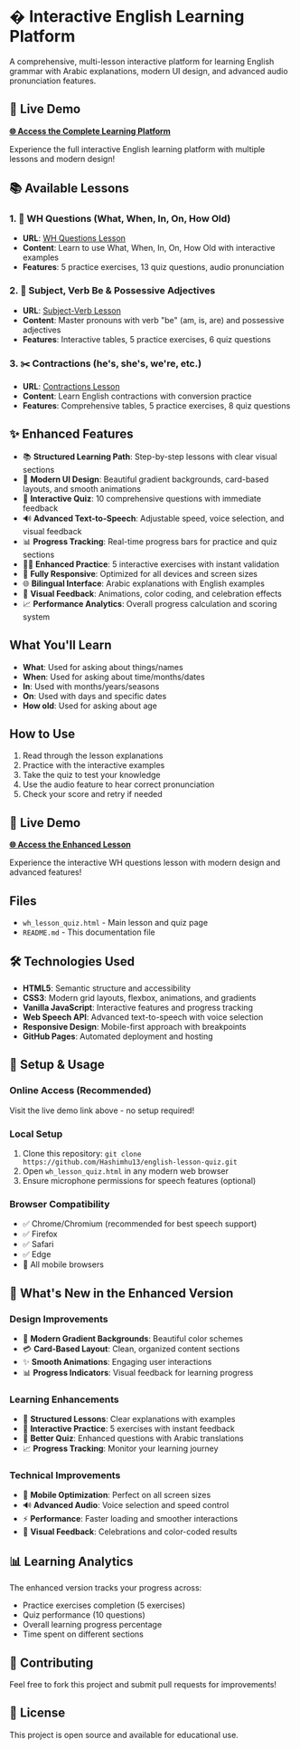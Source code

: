 # � Interactive English Learning Platform

A comprehensive, multi-lesson interactive platform for learning English grammar with Arabic explanations, modern UI design, and advanced audio pronunciation features.

## 🚀 Live Demo

**[🌐 Access the Complete Learning Platform](https://hashimhu13.github.io/english-lesson-quiz/)**

Experience the full interactive English learning platform with multiple lessons and modern design!

## 📚 Available Lessons

### 1. 🎯 WH Questions (What, When, In, On, How Old)
- **URL**: [WH Questions Lesson](https://hashimhu13.github.io/english-lesson-quiz/wh_lesson_quiz.html)
- **Content**: Learn to use What, When, In, On, How Old with interactive examples
- **Features**: 5 practice exercises, 13 quiz questions, audio pronunciation

### 2. 👤 Subject, Verb Be & Possessive Adjectives  
- **URL**: [Subject-Verb Lesson](https://hashimhu13.github.io/english-lesson-quiz/subject_verb_lesson.html)
- **Content**: Master pronouns with verb "be" (am, is, are) and possessive adjectives
- **Features**: Interactive tables, 5 practice exercises, 6 quiz questions

### 3. ✂️ Contractions (he's, she's, we're, etc.)
- **URL**: [Contractions Lesson](https://hashimhu13.github.io/english-lesson-quiz/contractions_lesson.html)  
- **Content**: Learn English contractions with conversion practice
- **Features**: Comprehensive tables, 5 practice exercises, 8 quiz questions

## ✨ Enhanced Features

- 📚 **Structured Learning Path**: Step-by-step lessons with clear visual sections
- 🎨 **Modern UI Design**: Beautiful gradient backgrounds, card-based layouts, and smooth animations
- 🎯 **Interactive Quiz**: 10 comprehensive questions with immediate feedback
- 🔊 **Advanced Text-to-Speech**: Adjustable speed, voice selection, and visual feedback
- 📊 **Progress Tracking**: Real-time progress bars for practice and quiz sections
- 🏋️‍♀️ **Enhanced Practice**: 5 interactive exercises with instant validation
- 📱 **Fully Responsive**: Optimized for all devices and screen sizes
- 🌐 **Bilingual Interface**: Arabic explanations with English examples
- 🎉 **Visual Feedback**: Animations, color coding, and celebration effects
- 📈 **Performance Analytics**: Overall progress calculation and scoring system

## What You'll Learn

- **What**: Used for asking about things/names
- **When**: Used for asking about time/months/dates  
- **In**: Used with months/years/seasons
- **On**: Used with days and specific dates
- **How old**: Used for asking about age

## How to Use

1. Read through the lesson explanations
2. Practice with the interactive examples
3. Take the quiz to test your knowledge
4. Use the audio feature to hear correct pronunciation
5. Check your score and retry if needed

## 🚀 Live Demo

**[🌐 Access the Enhanced Lesson](https://hashimhu13.github.io/english-lesson-quiz/wh_lesson_quiz.html)**

Experience the interactive WH questions lesson with modern design and advanced features!

## Files

- `wh_lesson_quiz.html` - Main lesson and quiz page
- `README.md` - This documentation file

## 🛠️ Technologies Used

- **HTML5**: Semantic structure and accessibility
- **CSS3**: Modern grid layouts, flexbox, animations, and gradients
- **Vanilla JavaScript**: Interactive features and progress tracking
- **Web Speech API**: Advanced text-to-speech with voice selection
- **Responsive Design**: Mobile-first approach with breakpoints
- **GitHub Pages**: Automated deployment and hosting

## 🔧 Setup & Usage

### Online Access (Recommended)
Visit the live demo link above - no setup required!

### Local Setup
1. Clone this repository: `git clone https://github.com/Hashimhu13/english-lesson-quiz.git`
2. Open `wh_lesson_quiz.html` in any modern web browser
3. Ensure microphone permissions for speech features (optional)

### Browser Compatibility
- ✅ Chrome/Chromium (recommended for best speech support)
- ✅ Firefox
- ✅ Safari
- ✅ Edge
- 📱 All mobile browsers

## 🎨 What's New in the Enhanced Version

### Design Improvements
- 🌈 **Modern Gradient Backgrounds**: Beautiful color schemes
- 💳 **Card-Based Layout**: Clean, organized content sections  
- ✨ **Smooth Animations**: Engaging user interactions
- 📊 **Progress Indicators**: Visual feedback for learning progress

### Learning Enhancements
- 📖 **Structured Lessons**: Clear explanations with examples
- 🎯 **Interactive Practice**: 5 exercises with instant feedback
- 🧠 **Better Quiz**: Enhanced questions with Arabic translations
- 📈 **Progress Tracking**: Monitor your learning journey

### Technical Improvements
- 📱 **Mobile Optimization**: Perfect on all screen sizes
- 🔊 **Advanced Audio**: Voice selection and speed control
- ⚡ **Performance**: Faster loading and smoother interactions
- 🎉 **Visual Feedback**: Celebrations and color-coded results

## 📊 Learning Analytics

The enhanced version tracks your progress across:
- Practice exercises completion (5 exercises)
- Quiz performance (10 questions)
- Overall learning progress percentage
- Time spent on different sections

## 🤝 Contributing

Feel free to fork this project and submit pull requests for improvements!

## 📄 License

This project is open source and available for educational use.